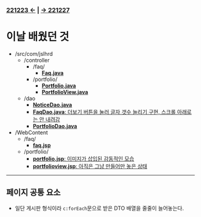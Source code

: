 ### [221223 ←](/221205-230127_JSP/22-12/221223/) | [→ 221227](/221205-230127_JSP/22-12/221227/)

# 이날 배웠던 것

- /src/com/jslhrd
    - /controller
        - /faq/
            - [**Faq.java**](/221205-230127_JSP/22-12/221226/jslhrdServlet/src/com/jslhrd/controller/faq/Faq.java)
        - /portfolio/
            - [**Portfolio.java**](/221205-230127_JSP/22-12/221226/jslhrdServlet/src/com/jslhrd/controller/portfolio/Portfolio.java)
            - [**PortfolioView.java**](/221205-230127_JSP/22-12/221226/jslhrdServlet/src/com/jslhrd/controller/portfolio/PorfolioView.java)
    - /dao
        - [**NoticeDao.java**](/221205-230127_JSP/22-12/221226/jslhrdServlet/src/com/jslhrd/dao/NoticeDao.java)
        - [**FaqDao.java**: 더보기 버튼을 눌러 글자 갯수 늘리기 구현, 스크롤 아래로는 안 내려감](/221205-230127_JSP/22-12/221226/jslhrdServlet/src/com/jslhrd/dao/FaqDao.java)
        - [**PortfolioDao.java**](/221205-230127_JSP/22-12/221226/jslhrdServlet/src/com/jslhrd/dao/PortfolioDao.java)
- /WebContent
    - /faq/
        - [**faq.jsp**](/221205-230127_JSP/22-12/221226/jslhrdServlet/WebContent/faq/faq.jsp)
    - /portfolio/
        - [**portfolio.jsp**: 이미지가 삽입된 감동적인 모습](/221205-230127_JSP/22-12/221226/jslhrdServlet/WebContent/portfolio/portfolio.jsp)
        - [**portfolioview.jsp**: 아직은 그냥 만들어만 놓은 상태](/221205-230127_JSP/22-12/221226/jslhrdServlet/WebContent/portfolio/portfolioview.jsp)

---

## 페이지 공통 요소

- 일단 게시판 형식이라 `c:forEach`문으로 받은 DTO 배열을 줄줄이 늘어놓는다.
